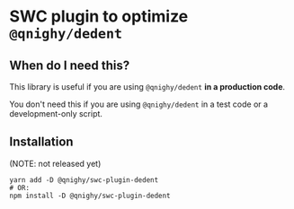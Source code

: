 # SWC plugin to optimize `@qnighy/dedent`

## When do I need this?

This library is useful if you are using `@qnighy/dedent` **in a production code**.

You don't need this if you are using `@qnighy/dedent` in a test code or a development-only script.

## Installation

(NOTE: not released yet)

```
yarn add -D @qnighy/swc-plugin-dedent
# OR:
npm install -D @qnighy/swc-plugin-dedent
```
